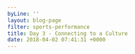 ```yaml
---
byLine: ''
layout: blog-page
filter: sports-performance
title: Day 3 - Connecting to a Culture
date: 2018-04-02 07:41:31 +0000
---
```

